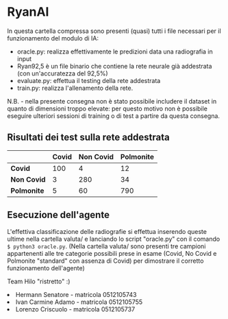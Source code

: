 <h1>RyanAI</h1>
In questa cartella compressa sono presenti (quasi) tutti i file necessari per il funzionamento del modulo di IA:

<ul>
  <li>oracle.py: realizza effettivamente le predizioni data una radiografia in input</li>
  <li>Ryan92,5 è un file binario che contiene la rete neurale già addestrata (con un'accuratezza del 92,5%)</li>
  <li>evaluate.py: effettua il testing della rete addestrata</li>
  <li>train.py: realizza l'allenamento della rete.</li>
</ul>
N.B. - nella presente consegna non è stato possibile includere il dataset in quanto di dimensioni troppo elevate: per questo motivo non è possibile eseguire ulteriori sessioni di training o di test a partire da questa consegna. 

<h2>Risultati dei test sulla rete addestrata</h2>
<table class="tg">
<thead>
  <tr>
    <th class="tg-0pky"></th>
    <th class="tg-0pky"><span style="font-weight:bold">Covid</span></th>
    <th class="tg-0pky"><span style="font-weight:bold">Non Covid</span></th>
    <th class="tg-0pky"><span style="font-weight:bold">Polmonite</span></th>
  </tr>
</thead>
<tbody>
  <tr>
    <td class="tg-0pky"><span style="font-weight:bold">Covid</span></td>
    <td class="tg-0pky">100</td>
    <td class="tg-0pky">4</td>
    <td class="tg-0pky">12</td>
  </tr>
  <tr>
    <td class="tg-0pky"><span style="font-weight:bold">Non Covid</span></td>
    <td class="tg-0pky">3</td>
    <td class="tg-0pky">280</td>
    <td class="tg-0pky">34</td>
  </tr>
  <tr>
    <td class="tg-0pky"><span style="font-weight:bold">Polmonite</span></td>
    <td class="tg-0pky">5</td>
    <td class="tg-0pky">60</td>
    <td class="tg-0pky">790</td>
  </tr>
</tbody>
</table>

<h2>Esecuzione dell'agente</h2>
L'effettiva classificazione delle radiografie si effettua inserendo queste ultime nella cartella valuta/ e lanciando lo script "oracle.py" con il comando <code>$ python3 oracle.py</code>. (Nella cartella valuta/ sono presenti tre campioni appartenenti alle tre categorie possibili prese in esame (Covid, No Covid e Polmonite "standard" con assenza di Covid) per dimostrare il corretto funzionamento dell'agente)

Team Hilo "ristretto" :)
<li>Hermann Senatore - matricola 0512105743</li>
<li>Ivan Carmine Adamo - matricola 0512105755</li>
<li>Lorenzo Criscuolo - matricola 0512105737</li>

